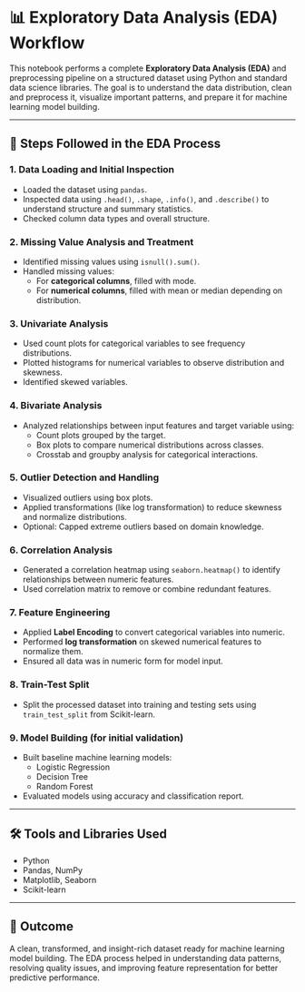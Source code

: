 # 📊 Exploratory Data Analysis (EDA) Workflow

This notebook performs a complete **Exploratory Data Analysis (EDA)** and preprocessing pipeline on a structured dataset using Python and standard data science libraries. The goal is to understand the data distribution, clean and preprocess it, visualize important patterns, and prepare it for machine learning model building.

---

## 🧾 Steps Followed in the EDA Process

### 1. Data Loading and Initial Inspection
- Loaded the dataset using `pandas`.
- Inspected data using `.head()`, `.shape`, `.info()`, and `.describe()` to understand structure and summary statistics.
- Checked column data types and overall structure.

### 2. Missing Value Analysis and Treatment
- Identified missing values using `isnull().sum()`.
- Handled missing values:
  - For **categorical columns**, filled with mode.
  - For **numerical columns**, filled with mean or median depending on distribution.

### 3. Univariate Analysis
- Used count plots for categorical variables to see frequency distributions.
- Plotted histograms for numerical variables to observe distribution and skewness.
- Identified skewed variables.

### 4. Bivariate Analysis
- Analyzed relationships between input features and target variable using:
  - Count plots grouped by the target.
  - Box plots to compare numerical distributions across classes.
  - Crosstab and groupby analysis for categorical interactions.

### 5. Outlier Detection and Handling
- Visualized outliers using box plots.
- Applied transformations (like log transformation) to reduce skewness and normalize distributions.
- Optional: Capped extreme outliers based on domain knowledge.

### 6. Correlation Analysis
- Generated a correlation heatmap using `seaborn.heatmap()` to identify relationships between numeric features.
- Used correlation matrix to remove or combine redundant features.

### 7. Feature Engineering
- Applied **Label Encoding** to convert categorical variables into numeric.
- Performed **log transformation** on skewed numerical features to normalize them.
- Ensured all data was in numeric form for model input.

### 8. Train-Test Split
- Split the processed dataset into training and testing sets using `train_test_split` from Scikit-learn.

### 9. Model Building (for initial validation)
- Built baseline machine learning models:
  - Logistic Regression
  - Decision Tree
  - Random Forest
- Evaluated models using accuracy and classification report.

---

## 🛠️ Tools and Libraries Used

- Python
- Pandas, NumPy
- Matplotlib, Seaborn
- Scikit-learn

---

## 📌 Outcome
A clean, transformed, and insight-rich dataset ready for machine learning model building. The EDA process helped in understanding data patterns, resolving quality issues, and improving feature representation for better predictive performance.
